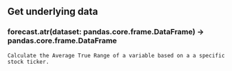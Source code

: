## Get underlying data 
### forecast.atr(dataset: pandas.core.frame.DataFrame) -> pandas.core.frame.DataFrame


    Calculate the Average True Range of a variable based on a a specific stock ticker.
